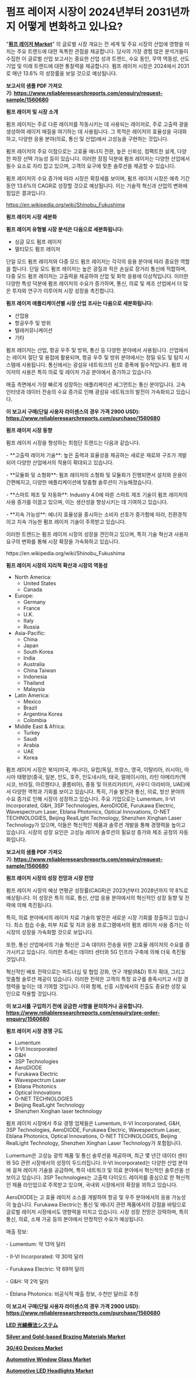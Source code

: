 <p><h1>펌프 레이저 시장이 2024년부터 2031년까지 어떻게 변화하고 있나요?</h1></p><p>"<strong><a href="https://www.reliableresearchreports.com/pump-lasers-r1560680">펌프 레이저 Market</a></strong>" 의 글로벌 시장 개요는 전 세계 및 주요 시장의 산업에 영향을 미치는 주요 트렌드에 대한 독특한 관점을 제공합니다. 당사의 가장 경험 많은 분석가들이 수집한 이 글로벌 산업 보고서는 중요한 산업 성과 트렌드, 수요 동인, 무역 역동성, 선도 기업 및 미래 트렌드에 대한 통찰력을 제공합니다. 펌프 레이저 시장은 2024에서 2031로 매년 13.6% 의 성장률을 보일 것으로 예상됩니다.</p>
<p><strong>보고서의 샘플 PDF 가져오기:&nbsp;<a href="https://www.reliableresearchreports.com/enquiry/request-sample/1560680">https://www.reliableresearchreports.com/enquiry/request-sample/1560680</a></strong></p>
<p><strong>펌프 레이저 및 시장 소개</strong></p>
<p><p>펌프 레이저는 주로 다른 레이저를 작동시키는 데 사용되는 레이저로, 주로 고출력 광을 생성하여 레이저 매질을 여기하는 데 사용됩니다. 그 목적은 레이저의 효율성을 극대화하고, 다양한 응용 분야(의료, 통신 및 산업)에서 고성능을 구현하는 것입니다. </p><p>펌프 레이저의 주요 이점으로는 고효율 에너지 전환, 높은 신뢰성, 컴팩트한 설계, 다양한 파장 선택 가능성 등이 있습니다. 이러한 장점 덕분에 펌프 레이저는 다양한 산업에서 필수 요소로 자리 잡고 있으며, 고객의 요구에 맞춘 솔루션을 제공할 수 있습니다. </p><p>펌프 레이저의 수요 증가에 따라 시장은 확장세를 보이며, 펌프 레이저 시장은 예측 기간 동안 13.6%의 CAGR로 성장할 것으로 예상됩니다. 이는 기술적 혁신과 산업의 변화에 힘입은 결과입니다.</p></p>
<p><a href="https://en.wikipedia.org/wiki/Shinobu_Fukushima">https://en.wikipedia.org/wiki/Shinobu_Fukushima</a></p>
<p><strong>펌프 레이저 시장 세분화</strong></p>
<p><strong>펌프 레이저 유형별 시장 분석은 다음으로 세분화됩니다:</strong></p>
<p><ul><li>싱글 모드 펌프 레이저</li><li>멀티모드 펌프 레이저</li></ul></p>
<p><p>단일 모드 펌프 레이저와 다중 모드 펌프 레이저는 각각의 응용 분야에 따라 중요한 역할을 합니다. 단일 모드 펌프 레이저는 높은 광질과 적은 손실로 장거리 통신에 적합하며, 다중 모드 펌프 레이저는 고출력을 제공하여 산업 및 화학 응용에 이상적입니다. 이러한 다양한 특성 덕분에 펌프 레이저의 수요가 증가하며, 통신, 의료 및 제조 산업에서 더 많은 투자와 연구가 이루어져 시장 성장을 촉진합니다.</p></p>
<p><strong>펌프 레이저 애플리케이션별 시장 산업 조사는 다음으로 세분화됩니다:</strong></p>
<p><ul><li>산업용</li><li>항공우주 및 방위</li><li>텔레커뮤니케이션</li><li>기타</li></ul></p>
<p><p>펌프 레이저는 산업, 항공 우주 및 방위, 통신 등 다양한 분야에서 사용됩니다. 산업에서는 레이저 절단 및 용접에 활용되며, 항공 우주 및 방위 분야에서는 정밀 유도 및 탐지 시스템에 사용됩니다. 통신에서는 광섬유 네트워크의 신호 증폭에 필수적입니다. 펌프 레이저의 사용은 특히 의료 및 레이저 가공 분야에서 증가하고 있습니다. </p><p>매출 측면에서 가장 빠르게 성장하는 애플리케이션 세그먼트는 통신 분야입니다. 고속 인터넷과 데이터 전송의 수요 증가로 인해 광섬유 네트워크의 발전이 가속화되고 있습니다.</p></p>
<p><strong>이 보고서 구매(단일 사용자 라이센스의 경우 가격 2900 USD): <a href="https://www.reliableresearchreports.com/purchase/1560680">https://www.reliableresearchreports.com/purchase/1560680</a></strong></p>
<p><strong>펌프 레이저 시장 동향</strong></p>
<p><p>펌프 레이저 시장을 형성하는 최첨단 트렌드는 다음과 같습니다.</p><p>- **고출력 레이저 기술**: 높은 출력과 효율성을 제공하는 새로운 재료와 구조가 개발되어 다양한 산업에서의 적용이 확대되고 있습니다.</p><p>  </p><p>- **모듈화 및 소형화**: 펌프 레이저의 소형화 및 모듈화가 진행되면서 설치와 운용이 간편해지고, 다양한 애플리케이션에 맞춤형 솔루션이 가능해졌습니다.</p><p>- **스마트 제조 및 자동화**: Industry 4.0에 따른 스마트 제조 기술이 펌프 레이저의 사용 증가를 이끌고 있으며, 이는 생산성을 향상시키는 데 기여하고 있습니다.</p><p>- **지속 가능성**: 에너지 효율성을 중시하는 소비자 선호가 증가함에 따라, 친환경적이고 지속 가능한 펌프 레이저 기술이 주목받고 있습니다.</p><p>이러한 트렌드는 펌프 레이저 시장의 성장을 견인하고 있으며, 특히 기술 혁신과 사용자 요구의 변화를 통해 시장 확장을 가속화하고 있습니다.</p></p>
<p>https://en.wikipedia.org/wiki/Shinobu_Fukushima</p>
<p><strong>펌프 레이저 시장의 지리적 확산과 시장의 역동성</strong></p>
<p><ul>
    <li>
        North America:
        <ul>
            <li>United States</li>
            <li>Canada</li>
        </ul>
    </li>
    <li>
        Europe:
        <ul>
            <li>Germany</li>
            <li>France</li>
            <li>U.K.</li>
            <li>Italy</li>
            <li>Russia</li>
        </ul>
    </li>
    <li>
        Asia-Pacific:
        <ul>
            <li>China</li>
            <li>Japan</li>
            <li>South Korea</li>
            <li>India</li>
            <li>Australia</li>
            <li>China Taiwan</li>
            <li>Indonesia</li>
            <li>Thailand</li>
            <li>Malaysia</li>
        </ul>
    </li>
    <li>
        Latin America:
        <ul>
            <li>Mexico</li>
            <li>Brazil</li>
            <li>Argentina Korea</li>
            <li>Colombia</li>
        </ul>
    </li>
    <li>
        Middle East & Africa:
        <ul>
            <li>Turkey</li>
            <li>Saudi</li>
            <li>Arabia</li>
            <li>UAE</li>
            <li>Korea</li>
        </ul>
    </li>
    </ul></p>
<p><p>펌프 레이저 시장은 북미(미국, 캐나다), 유럽(독일, 프랑스, 영국, 이탈리아, 러시아), 아시아 태평양(중국, 일본, 인도, 호주, 인도네시아, 태국, 말레이시아), 라틴 아메리카(멕시코, 브라질, 아르헨티나, 콜롬비아), 중동 및 아프리카(터키, 사우디 아라비아, UAE)에서 다양한 역학과 기회를 보이고 있습니다. 특히, 기술 발전과 통신, 의료, 방산 분야의 수요 증가로 인해 시장이 성장하고 있습니다. 주요 기업으로는 Lumentum, II-VI Incorporated, G&H, 3SP Technologies, AeroDIODE, Furukawa Electric, Wavespectrum Laser, Eblana Photonics, Optical Innovations, O-NET TECHNOLOGIES, Beijing RealLight Technology, Shenzhen Xinghan Laser Technology가 있으며, 이들은 혁신적인 제품과 솔루션 개발을 통해 경쟁력을 높이고 있습니다. 시장의 성장 요인은 고성능 레이저 솔루션의 필요성 증가와 제조 공정의 자동화입니다.</p></p>
<p><strong>보고서의 샘플 PDF 가져오기:&nbsp;<a href="https://www.reliableresearchreports.com/enquiry/request-sample/1560680">https://www.reliableresearchreports.com/enquiry/request-sample/1560680</a></strong></p>
<p><strong>펌프 레이저 시장의 성장 전망과 시장 전망</strong></p>
<p><p>펌프 레이저 시장의 예상 연평균 성장률(CAGR)은 2023년부터 2028년까지 약 8%로 예상됩니다. 이 성장은 특히 의료, 통신, 산업 응용 분야에서의 혁신적인 성장 동향 및 전략에 의해 촉진됩니다. </p><p>특히, 의료 분야에서의 레이저 치료 기술의 발전은 새로운 시장 기회를 창출하고 있습니다. 최소 침습 수술, 피부 치료 및 치과 응용 프로그램에서의 펌프 레이저 사용 증가는 이 시장의 성장을 가속화할 것으로 보입니다. </p><p>또한, 통신 산업에서의 기술 혁신은 고속 데이터 전송을 위한 고효율 레이저의 수요를 증가시키고 있습니다. 이러한 추세는 데이터 센터와 5G 인프라 구축에 의해 더욱 촉진될 것입니다.</p><p>혁신적인 배포 전략으로는 파트너십 및 협업 강화, 연구 개발(R&D) 투자 확대, 그리고 맞춤형 솔루션 제공이 있습니다. 이러한 전략은 고객의 특정 요구를 충족시키고 시장 경쟁력을 높이는 데 기여할 것입니다. 이와 함께, 신흥 시장에서의 진출도 중요한 성장 요인으로 작용할 것입니다.</p></p>
<p><strong>이 보고서를 구입하기 전에 궁금한 사항을 문의하거나 공유합니다. <a href="https://www.reliableresearchreports.com/enquiry/pre-order-enquiry/1560680">https://www.reliableresearchreports.com/enquiry/pre-order-enquiry/1560680</a></strong></p>
<p><strong>펌프 레이저 시장 경쟁 구도</strong></p>
<p><ul><li>Lumentum</li><li>II-VI Incorporated</li><li>G&H</li><li>3SP Technologies</li><li>AeroDIODE</li><li>Furukawa Electric</li><li>Wavespectrum Laser</li><li>Eblana Photonics</li><li>Optical Innovations</li><li>O-NET TECHNOLOGIES</li><li>Beijing RealLight Technology</li><li>Shenzhen Xinghan laser technology</li></ul></p>
<p><p>펌프 레이저 시장에서 주요 경쟁 업체들은 Lumentum, II-VI Incorporated, G&H, 3SP Technologies, AeroDIODE, Furukawa Electric, Wavespectrum Laser, Eblana Photonics, Optical Innovations, O-NET TECHNOLOGIES, Beijing RealLight Technology, Shenzhen Xinghan Laser Technology가 포함됩니다. </p><p>Lumentum은 고성능 광학 제품 및 통신 솔루션을 제공하며, 최근 몇 년간 데이터 센터와 5G 관련 시장에서의 성장이 두드러집니다. II-VI Incorporated는 다양한 산업 분야에 걸쳐 레이저 기술을 공급하며, 특히 네트워크 및 의료 분야에서 혁신적인 솔루션을 선보이고 있습니다. 3SP Technologies는 고출력 다이오드 레이저를 중심으로 한 혁신적인 제품 라인업으로 주목받고 있으며, 국내외 시장에서의 확장을 꾀하고 있습니다.</p><p>AeroDIODE는 고 효율 레이저 소스를 개발하여 항공 및 우주 분야에서의 응용 가능성이 높습니다. Furukawa Electric는 통신 및 에너지 관련 제품에서의 강점을 바탕으로 글로벌 레이저 시장에서도 영향력을 미치고 있습니다. 시장 성장 전망은 강력하며, 특히 통신, 의료, 소재 가공 등의 분야에서 안정적인 수요가 예상됩니다.</p><p>매출 정보:</p><p>- Lumentum: 약 13억 달러</p><p>- II-VI Incorporated: 약 30억 달러</p><p>- Furukawa Electric: 약 69억 달러</p><p>- G&H: 약 2억 달러</p><p>- Eblana Photonics: 비공식적 매출 정보, 수천만 달러로 추정</p></p>
<p><strong>이 보고서 구매(단일 사용자 라이센스의 경우 가격 2900 USD): <a href="https://www.reliableresearchreports.com/purchase/1560680">https://www.reliableresearchreports.com/purchase/1560680</a></strong></p>
<p><strong><p><a href="https://medium.com/@tubbs463/led-phototherapy-system-market-%E3%81%AE%E3%82%B0%E3%83%AD%E3%83%BC%E3%83%90%E3%83%AB%E5%B8%82%E5%A0%B4%E6%A6%82%E8%A6%81%E3%81%AF-%E4%B8%96%E7%95%8C%E3%81%8A%E3%82%88%E3%81%B3%E4%B8%BB%E8%A6%81%E5%B8%82%E5%A0%B4%E3%81%AB%E3%81%8A%E3%81%91%E3%82%8B%E6%A5%AD%E7%95%8C%E3%81%AB%E5%BD%B1%E9%9F%BF%E3%82%92%E4%B8%8E%E3%81%88%E3%82%8B%E4%B8%BB%E8%A6%81%E3%81%AA%E3%83%88%E3%83%AC%E3%83%B3%E3%83%89%E3%81%AB%E3%81%A4%E3%81%84%E3%81%A6-%E7%8B%AC%E8%87%AA%E3%81%AE%E8%A6%96%E7%82%B9%E3%82%92%E6%8F%90%E4%BE%9B%E3%81%97%E3%81%BE%E3%81%99-c6fb7449bba0">LED 光線療法システム</a></p><p><a href="https://medium.com/@robertwood655/this-silver-and-gold-based-brazing-materials-market-research-report-evaluates-the-key-market-71d55435ed04">Silver and Gold-based Brazing Materials Market</a></p><p><a href="https://issuu.com/reportprime-2/docs/3g4g-devices-market-size-2030.pptx_a35a933fee1e14">3G/4G Devices Market</a></p><p><a href="https://www.linkedin.com/pulse/mapping-automotive-window-glass-market-trends-challenges-breakthroughs-57lic?trackingId=qOvMIn%2FjQCiuvmYItzQYIw%3D%3D">Automotive Window Glass Market</a></p><p><a href="https://www.linkedin.com/pulse/pioneering-growth-analyzing-global-automotive-led-headlights-orqkc?trackingId=1pVrS6QSSSyX49r7keMRtg%3D%3D">Automotive LED Headlights Market</a></p></strong></p>
<p></p>